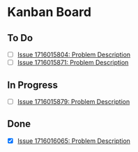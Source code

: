 # Kanban Board

## To Do
- [ ] [Issue 1716015804: Problem Description](./issues/issue_1716015804.md)
- [ ] [Issue 1716015871: Problem Description](./issues/issue_1716015871.md)

## In Progress
- [ ] [Issue 1716015879: Problem Description](./issues/issue_1716015879.md)

## Done
- [X] [Issue 1716016065: Problem Description](./issues/issue_1716016065.md)